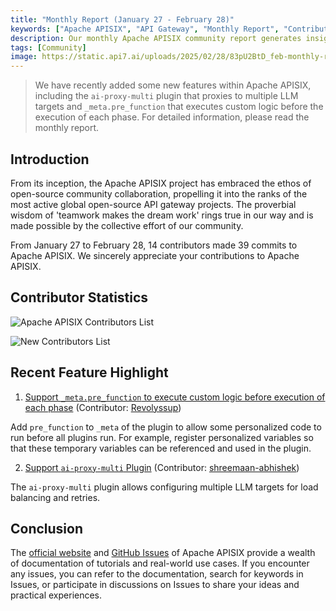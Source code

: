 ```yaml
---
title: "Monthly Report (January 27 - February 28)"
keywords: ["Apache APISIX", "API Gateway", "Monthly Report", "Contributor"]
description: Our monthly Apache APISIX community report generates insights into the project's monthly developments. The reports provide a pathway into the Apache APISIX community, ensuring that you stay well-informed and actively involved.
tags: [Community]
image: https://static.api7.ai/uploads/2025/02/28/83pU2BtD_feb-monthly-report-cover-en.png
---
```


> We have recently added some new features within Apache APISIX, including the `ai-proxy-multi` plugin that proxies to multiple LLM targets and `_meta.pre_function` that executes custom logic before the execution of each phase. For detailed information, please read the monthly report.
<!--truncate-->

## Introduction

From its inception, the Apache APISIX project has embraced the ethos of open-source community collaboration, propelling it into the ranks of the most active global open-source API gateway projects. The proverbial wisdom of 'teamwork makes the dream work' rings true in our way and is made possible by the collective effort of our community.

From January 27 to February 28, 14 contributors made 39 commits to Apache APISIX. We sincerely appreciate your contributions to Apache APISIX.

## Contributor Statistics

![Apache APISIX Contributors List](https://static.api7.ai/uploads/2025/02/28/JaHy54nf_feb-contributors.png)

![New Contributors List](https://static.api7.ai/uploads/2025/02/28/0jejWHGZ_feb-new-contributors.jpg)

## Recent Feature Highlight

1. [Support `_meta.pre_function` to execute custom logic before execution of each phase](https://github.com/apache/apisix/pull/11793) (Contributor: [Revolyssup](https://github.com/Revolyssup))

Add `pre_function` to `_meta` of the plugin to allow some personalized code to run before all plugins run. For example, register personalized variables so that these temporary variables can be referenced and used in the plugin.

2. [Support `ai-proxy-multi` Plugin](https://github.com/apache/apisix/pull/11986) (Contributor: [shreemaan-abhishek](https://github.com/shreemaan-abhishek))

The `ai-proxy-multi` plugin allows configuring multiple LLM targets for load balancing and retries.

## Conclusion

The [official website](https://apisix.apache.org/) and [GitHub Issues](https://github.com/apache/apisix/issues) of Apache APISIX provide a wealth of documentation of tutorials and real-world use cases. If you encounter any issues, you can refer to the documentation, search for keywords in Issues, or participate in discussions on Issues to share your ideas and practical experiences.
